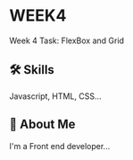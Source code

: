 
#  WEEK4

Week 4 Task: FlexBox and Grid


## 🛠 Skills
Javascript, HTML, CSS...


## 🚀 About Me
I'm a Front end developer...



